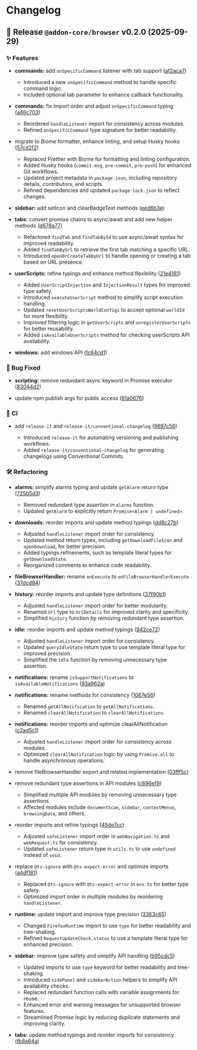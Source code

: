 # Changelog

## 🚀 Release `@addon-core/browser` v0.2.0 (2025-09-29)

### ✨ Features

* **commands:** add `onSpecificCommand` listener with tab support ([af2aca7](https://github.com/addon-stack/browser/commit/af2aca7a6e51dd5373226518e46cd8a2509dc002))

  - Introduced a new `onSpecificCommand` method to handle specific command logic.
  - Included optional tab parameter to enhance callback functionality.

* **commands:** fix import order and adjust `onSpecificCommand` typing ([a46c703](https://github.com/addon-stack/browser/commit/a46c703da04110de594efc6ba3844d05a9eb8bca))

  - Reordered `handleListener` import for consistency across modules.
  - Refined `onSpecificCommand` type signature for better readability.

* migrate to Biome formatter, enhance linting, and setup Husky hooks ([57cd2f2](https://github.com/addon-stack/browser/commit/57cd2f20f772a5d6416618ba2f72c210aad07767))

  - Replaced Prettier with Biome for formatting and linting configuration.
  - Added Husky hooks (`commit-msg`, `pre-commit`, `pre-push`) for enhanced Git workflows.
  - Updated project metadata in `package.json`,
    including repository details, contributors, and scripts.
  - Refined dependencies and updated `package-lock.json` to reflect changes.

* **sidebar:** add setIcon and clearBadgeText methods ([eed6b3e](https://github.com/addon-stack/browser/commit/eed6b3e217bd696ae345bf6f26d256e05f1dfb5c))


* **tabs:** convert promise chains to async/await and add new helper methods ([d678a77](https://github.com/addon-stack/browser/commit/d678a77487aac9fc4909c22f4071fbad93fb5b3a))

  - Refactored `findTab` and `findTabById` to use async/await syntax for improved readability.
  - Added `findTabByUrl` to retrieve the first tab matching a specific URL.
  - Introduced `openOrCreateTabByUrl` to handle opening or creating a tab based on URL presence.

* **userScripts:** refine typings and enhance method flexibility ([21e4181](https://github.com/addon-stack/browser/commit/21e41814411dd8672ea7fc512169c6b3a9e33258))

  - Added `UserScriptInjection` and `InjectionResult` types for improved type safety.
  - Introduced `executeUserScript` method to simplify script execution handling.
  - Updated `resetUserScriptsWorldConfigs` to accept optional `worldId` for more flexibility.
  - Improved filtering logic in `getUserScripts` and `unregisterUserScripts` for better reusability.
  - Added `isAvailableUserScripts` method for checking userScripts API availability.

* **windows:** add windows API ([fc64cd1](https://github.com/addon-stack/browser/commit/fc64cd167e50542c3d629bf46b6bddc2bd68dafa))



### 🐛 Bug Fixed

* **scripting:** remove redundant async keyword in Promise executor ([83044d2](https://github.com/addon-stack/browser/commit/83044d2a27a03d672f1e8b2b9670200461978e7e))


* update npm publish args for public access ([61a0676](https://github.com/addon-stack/browser/commit/61a06764495399d5b0792b0e9c8ba30a489bb2e1))



### 🤖 CI

* add `release-it` and `release-it/conventional-changelog` ([9897c56](https://github.com/addon-stack/browser/commit/9897c5648db9ae9909c1c983b2a60aa73181a8ef))

  - Introduced `release-it` for automating versioning and publishing workflows.
  - Added `release-it/conventional-changelog` for generating changelogs using Conventional Commits.


### 🛠️ Refactoring

* **alarms:** simplify alarms typing and update `getAlarm` return type ([725b5d3](https://github.com/addon-stack/browser/commit/725b5d3f798f979661b76da312a10a58ca4a9cef))

  - Removed redundant type assertion in `alarms` function.
  - Updated `getAlarm` to explicitly return `Promise<Alarm | undefined>`.

* **downloads:** reorder imports and update method typings ([dd8c27b](https://github.com/addon-stack/browser/commit/dd8c27bc07e2b4444f7a7c764308653ffcd79c67))

  - Adjusted `handleListener` import order for consistency.
  - Updated method return types, including `getDownloadFileIcon` and `openDownload`, for better precision.
  - Added typings refinements, such as template literal types for `getDownloadState`.
  - Reorganized comments to enhance code readability.

* **fileBrowserHandler:** rename `onExecute` to `onFileBrowserHandlerExecute` ([37dcd84](https://github.com/addon-stack/browser/commit/37dcd84b201e97aeec8ecbd6351eb84232b618c9))


* **history:** reorder imports and update type definitions ([37f90b1](https://github.com/addon-stack/browser/commit/37f90b175ce72f3a500d9238b143210b8060917f))

  - Adjusted `handleListener` import order for better modularity.
  - Renamed `Url` type to `UrlDetails` for improved clarity and specificity.
  - Simplified `history` function by removing redundant type assertion.

* **idle:** reorder imports and update method typings ([942ce72](https://github.com/addon-stack/browser/commit/942ce72a7f5fbd6a50cab6bf5072f99e0cd0ae55))

  - Adjusted `handleListener` import order for consistency.
  - Updated `queryIdleState` return type to use template literal type for improved precision.
  - Simplified the `idle` function by removing unnecessary type assertion.

* **notifications:** rename `isSupportNotifications` to `isAvailableNotifications` ([93a962a](https://github.com/addon-stack/browser/commit/93a962a73d55e2d5a1c7884afd91c09703087eca))


* **notifications:** rename methods for consistency ([1067e56](https://github.com/addon-stack/browser/commit/1067e564a5a5e54193a75b43ba46be6d57a65d71))

  - Renamed `getAllNotification` to `getAllNotifications`.
  - Renamed `clearAllNotification` to `clearAllNotifications`.

* **notifications:** reorder imports and optimize clearAllNotification ([c2ad5c1](https://github.com/addon-stack/browser/commit/c2ad5c115d367cf6a52a22ab490ba870efbedfba))

  - Adjusted `handleListener` import order for consistency across modules.
  - Optimized `clearAllNotification` logic by using `Promise.all` to handle asynchronous operations.

* remove fileBrowserHandler export and related implementation ([03fff5c](https://github.com/addon-stack/browser/commit/03fff5ca9d25eb87824f8ce5b2bccf71ab57ffe3))


* remove redundant type assertions in API modules ([c696ef9](https://github.com/addon-stack/browser/commit/c696ef9176a043f98580f94a38a97a371010ddde))

  - Simplified multiple API modules by removing unnecessary type assertions.
  - Affected modules include `documentScan`, `sidebar`, `contextMenus`, `browsingData`, and others.

* reorder imports and refine typings ([45de7cc](https://github.com/addon-stack/browser/commit/45de7cc14464cb20f327770fcb47fb81aed0a0ff))

  - Adjusted `safeListener` import order in `webNavigation.ts` and `webRequest.ts` for consistency.
  - Updated `safeListener` return type in `utils.ts` to use `undefined` instead of `void`.

* replace `@ts-ignore` with `@ts-expect-error` and optimize imports ([a4df181](https://github.com/addon-stack/browser/commit/a4df181490345abcd33f18745b20dcac1e67196c))

  - Replaced `@ts-ignore` with `@ts-expect-error` in `env.ts` for better type safety.
  - Optimized import order in multiple modules by reordering `handleListener`.

* **runtime:** update import and improve type precision ([3363c65](https://github.com/addon-stack/browser/commit/3363c65cf3b1936d6392d4204dd074554e81f3de))

  - Changed `FirefoxRuntime` import to use `type` for better readability and tree-shaking.
  - Refined `RequestUpdateCheck.status` to use a template literal type for enhanced precision.

* **sidebar:** improve type safety and simplify API handling ([b95cdc5](https://github.com/addon-stack/browser/commit/b95cdc51158b9e7416442e7913162a32c9fa4c97))

  - Updated imports to use `type` keyword for better readability and tree-shaking.
  - Introduced `sidePanel` and `sidebarAction` helpers to simplify API availability checks.
  - Replaced redundant function calls with variable assignments for reuse.
  - Enhanced error and warning messages for unsupported browser features.
  - Streamlined Promise logic by reducing duplicate statements and improving clarity.

* **tabs:** update method typings and reorder imports for consistency ([fb8a64a](https://github.com/addon-stack/browser/commit/fb8a64ad6a23ce987afc90c1f9173d94c478af4f))

